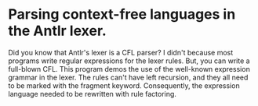 # Parsing context-free languages in the Antlr lexer.

Did you know that Antlr's lexer is a CFL parser? I didn't because most programs write regular expressions
for the lexer rules. But, you can write a full-blown CFL. This program demos the use of the well-known
expression grammar in the lexer. The rules can't have left recursion, and they all need to be marked with
the fragment keyword. Consequently, the expression language needed to be rewritten with rule factoring.
